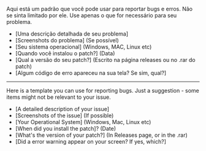 Aqui está um padrão que você pode usar para reportar bugs e erros. Não se sinta limitado por ele.
Use apenas o que for necessário para seu problema.
- [Uma descrição detalhada de seu problema]
- [Screenshots do problema] (Se possível)
- [Seu sistema operacional] (Windows, MAC, Linux etc)
- [Quando você instalou o patch?] (Data)
- [Qual a versão do seu patch?] (Escrito na página releases ou no .rar do patch)
- [Algum código de erro apareceu na sua tela? Se sim, qual?]
---
Here is a template you can use for reporting bugs. Just a suggestion - some items might not be relevant to your issue.
- [A detailed description of your issue]
- [Screenshots of the issue] (If possible)
- [Your Operational System] (Windows, Mac, Linux etc)
- [When did you install the patch]? (Date)
- [What's the version of your patch?] (In Releases page, or in the .rar)
- [Did a error warning appear on your screen? If yes, which?]
